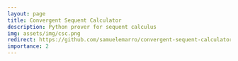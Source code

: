 ```yaml
---
layout: page
title: Convergent Sequent Calculator
description: Python prover for sequent calculus
img: assets/img/csc.png
redirect: https://github.com/samuelemarro/convergent-sequent-calculator
importance: 2
---
```

